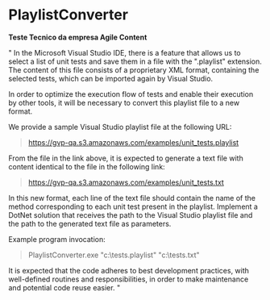 # PlaylistConverter

**Teste Tecnico da empresa Agile Content**

"
In the Microsoft Visual Studio IDE, there is a feature that allows us to select a list of unit tests and save them in a file with the ".playlist" extension.
The content of this file consists of a proprietary XML format, containing the selected tests, which can be imported again by Visual Studio.

In order to optimize the execution flow of tests and enable their execution by other tools, it will be necessary to convert this playlist file to a new format.

We provide a sample Visual Studio playlist file at the following URL:

>https://gvp-qa.s3.amazonaws.com/examples/unit_tests.playlist

From the file in the link above, it is expected to generate a text file with content identical to the file in the following link:
>https://gvp-qa.s3.amazonaws.com/examples/unit_tests.txt

In this new format, each line of the text file should contain the name of the method corresponding to each unit test present in the playlist.
Implement a DotNet solution that receives the path to the Visual Studio playlist file and the path to the generated text file as parameters.

Example program invocation:

>PlaylistConverter.exe "c:\tests.playlist" "c:\tests.txt"

It is expected that the code adheres to best development practices, with well-defined routines and responsibilities, in order to make maintenance and potential code reuse easier.
"
